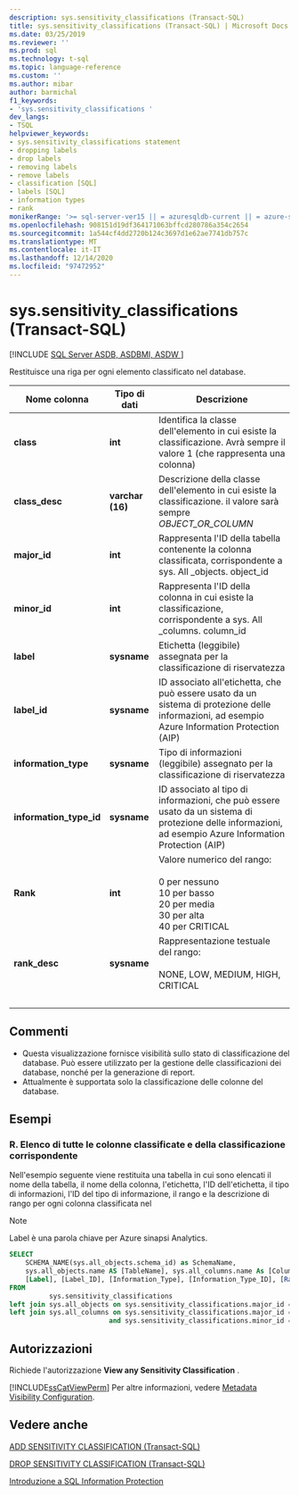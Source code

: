 ```yaml
---
description: sys.sensitivity_classifications (Transact-SQL)
title: sys.sensitivity_classifications (Transact-SQL) | Microsoft Docs
ms.date: 03/25/2019
ms.reviewer: ''
ms.prod: sql
ms.technology: t-sql
ms.topic: language-reference
ms.custom: ''
ms.author: mibar
author: barmichal
f1_keywords:
- 'sys.sensitivity_classifications '
dev_langs:
- TSQL
helpviewer_keywords:
- sys.sensitivity_classifications statement
- dropping labels
- drop labels
- removing labels
- remove labels
- classification [SQL]
- labels [SQL]
- information types
- rank
monikerRange: '>= sql-server-ver15 || = azuresqldb-current || = azure-sqldw-latest'
ms.openlocfilehash: 908151d19df364171063bffcd280786a354c2654
ms.sourcegitcommit: 1a544cf4dd2720b124c3697d1e62ae7741db757c
ms.translationtype: MT
ms.contentlocale: it-IT
ms.lasthandoff: 12/14/2020
ms.locfileid: "97472952"
---
```

# <a name="syssensitivity_classifications-transact-sql"></a>sys.sensitivity_classifications (Transact-SQL)
[!INCLUDE [SQL Server ASDB, ASDBMI, ASDW ](../../includes/applies-to-version/sql-asdb-asdbmi-asa.md)]

Restituisce una riga per ogni elemento classificato nel database.

|Nome colonna|Tipo di dati|Descrizione|
|-----------------|---------------|-----------------|  
|**class**|**int**|Identifica la classe dell'elemento in cui esiste la classificazione. Avrà sempre il valore 1 (che rappresenta una colonna)|  
|**class_desc**|**varchar (16)**|Descrizione della classe dell'elemento in cui esiste la classificazione. il valore sarà sempre *OBJECT_OR_COLUMN*|  
|**major_id**|**int**|Rappresenta l'ID della tabella contenente la colonna classificata, corrispondente a sys. All _objects. object_id|  
|**minor_id**|**int**|Rappresenta l'ID della colonna in cui esiste la classificazione, corrispondente a sys. All _columns. column_id|   
|**label**|**sysname**|Etichetta (leggibile) assegnata per la classificazione di riservatezza|  
|**label_id**|**sysname**|ID associato all'etichetta, che può essere usato da un sistema di protezione delle informazioni, ad esempio Azure Information Protection (AIP)|  
|**information_type**|**sysname**|Tipo di informazioni (leggibile) assegnato per la classificazione di riservatezza|  
|**information_type_id**|**sysname**|ID associato al tipo di informazioni, che può essere usato da un sistema di protezione delle informazioni, ad esempio Azure Information Protection (AIP)|  
|**Rank**|**int**|Valore numerico del rango: <br><br>0 per nessuno<br>10 per basso<br>20 per media<br>30 per alta<br>40 per CRITICAL| 
|**rank_desc**|**sysname**|Rappresentazione testuale del rango:  <br><br>NONE, LOW, MEDIUM, HIGH, CRITICAL|  
| &nbsp; | &nbsp; | &nbsp; |

## <a name="remarks"></a>Commenti  

- Questa visualizzazione fornisce visibilità sullo stato di classificazione del database. Può essere utilizzato per la gestione delle classificazioni dei database, nonché per la generazione di report.
- Attualmente è supportata solo la classificazione delle colonne del database.
 
## <a name="examples"></a>Esempi

### <a name="a-listing-all-classified-columns-and-their-corresponding-classification"></a>R. Elenco di tutte le colonne classificate e della classificazione corrispondente

Nell'esempio seguente viene restituita una tabella in cui sono elencati il nome della tabella, il nome della colonna, l'etichetta, l'ID dell'etichetta, il tipo di informazioni, l'ID del tipo di informazione, il rango e la descrizione di rango per ogni colonna classificata nel

> [!NOTE]
> Label è una parola chiave per Azure sinapsi Analytics.

```sql
SELECT
    SCHEMA_NAME(sys.all_objects.schema_id) as SchemaName,
    sys.all_objects.name AS [TableName], sys.all_columns.name As [ColumnName],
    [Label], [Label_ID], [Information_Type], [Information_Type_ID], [Rank], [Rank_Desc]
FROM
          sys.sensitivity_classifications
left join sys.all_objects on sys.sensitivity_classifications.major_id = sys.all_objects.object_id
left join sys.all_columns on sys.sensitivity_classifications.major_id = sys.all_columns.object_id
                         and sys.sensitivity_classifications.minor_id = sys.all_columns.column_id
```

## <a name="permissions"></a>Autorizzazioni  
 Richiede l'autorizzazione **View any Sensitivity Classification** . 
 
 [!INCLUDE[ssCatViewPerm](../../includes/sscatviewperm-md.md)] Per altre informazioni, vedere [Metadata Visibility Configuration](../../relational-databases/security/metadata-visibility-configuration.md).  

## <a name="see-also"></a>Vedere anche  

[ADD SENSITIVITY CLASSIFICATION (Transact-SQL)](../../t-sql/statements/add-sensitivity-classification-transact-sql.md)

[DROP SENSITIVITY CLASSIFICATION (Transact-SQL)](../../t-sql/statements/drop-sensitivity-classification-transact-sql.md)

[Introduzione a SQL Information Protection](/azure/azure-sql/database/data-discovery-and-classification-overview)